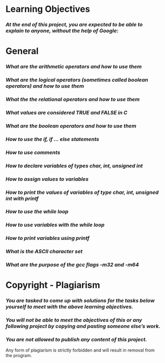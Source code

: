 # Learning Objectives

### <i>At the end of this project, you are expected to be able to explain to anyone, without the help of Google:</i>



# General

### <i>What are the arithmetic operators and how to use them</i>

### <i>What are the logical operators (sometimes called boolean operators) and how to use them</i>

### <i>What the the relational operators and how to use them</i>

### <i>What values are considered TRUE and FALSE in C</i>

### <i>What are the boolean operators and how to use them</i>

### <i>How to use the if, if ... else statements</i>

### <i>How to use comments</i>

### <i>How to declare variables of types char, int, unsigned int</i>

### <i>How to assign values to variables</i>

### <i>How to print the values of variables of type char, int, unsigned int with printf</i>

### <i>How to use the while loop</i>

### <i>How to use variables with the while loop</i>

### <i>How to print variables using printf</i>

### <i>What is the ASCII character set</i>

### <i>What are the purpose of the gcc flags -m32 and -m64</i>

# Copyright - Plagiarism

### <i>You are tasked to come up with solutions for the tasks below yourself to meet with the above learning objectives.</i>

### <i>You will not be able to meet the objectives of this or any following project by copying and pasting someone else’s work.</i>

### <i>You are not allowed to publish any content of this project.</i>

Any form of plagiarism is strictly forbidden and will result in removal from the program.
